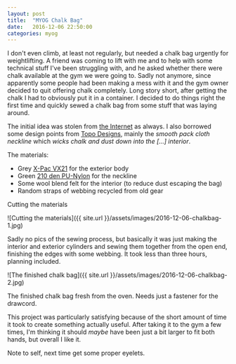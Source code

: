 ```yaml
---
layout: post
title:  "MYOG Chalk Bag"
date:   2016-12-06 22:50:00
categories: myog
---
```


I don't even climb, at least not regularly, but needed a chalk bag urgently for weightlifting. A friend was coming to lift with me and to help with some technical stuff I've been struggling with, and he asked whether there were chalk available at the gym we were going to. Sadly not anymore, since apparently some people had been making a mess with it and the gym owner decided to quit offering chalk completely. Long story short, after getting the chalk I had to obviously put it in a container. I decided to do things right the first time and quickly sewed a chalk bag from some stuff that was laying around.

The initial idea was stolen from [the Internet][climbing-com] as always. I also borrowed some design points from [Topo Designs][topo], mainly the *smooth pack cloth neckline* which *wicks chalk and dust down into the [...] interior*.

The materials:

* Grey [X-Pac VX21][extremtextil-vx21] for the exterior body
* Green [210 den PU-Nylon][extremtextil-pu-nylon] for the neckline
* Some wool blend felt for the interior (to reduce dust escaping the bag)
* Random straps of webbing recycled from old gear

Cutting the materials

![Cutting the materials]({{ site.url }}/assets/images/2016-12-06-chalkbag-1.jpg)

Sadly no pics of the sewing process, but basically it was just making the interior and exterior cylinders and sewing them together from the open end, finishing the edges with some webbing. It took less than three hours, planning included.

![The finished chalk bag]({{ site.url }}/assets/images/2016-12-06-chalkbag-2.jpg)

The finished chalk bag fresh from the oven. Needs just a fastener for the drawcord.

This project was particularly satisfying because of the short amount of time it took to create something actually useful. After taking it to the gym a few times, I'm thinking it should *maybe* have been just a bit larger to fit both hands, but overall I like it.

Note to self, next time get some proper eyelets.

[climbing-com]:          http://www.climbing.com/skills/how-to-make-chalk-bag/
[topo]:                  http://topodesigns.com/products/chalk-bag
[extremtextil-vx21]:     http://www.extremtextil.de/catalog/X-Pac-VX21-backpack-laminate-230g-sqm::852.html
[extremtextil-pu-nylon]: http://www.extremtextil.de/catalog/Nylon-210den-PU-coated-130g-qm::184.html

